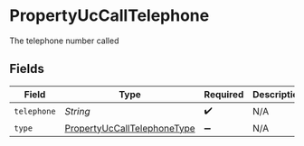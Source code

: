 # PropertyUcCallTelephone

The telephone number called


## Fields

| Field                                                                             | Type                                                                              | Required                                                                          | Description                                                                       |
| --------------------------------------------------------------------------------- | --------------------------------------------------------------------------------- | --------------------------------------------------------------------------------- | --------------------------------------------------------------------------------- |
| `telephone`                                                                       | *String*                                                                          | :heavy_check_mark:                                                                | N/A                                                                               |
| `type`                                                                            | [PropertyUcCallTelephoneType](../../models/shared/PropertyUcCallTelephoneType.md) | :heavy_minus_sign:                                                                | N/A                                                                               |